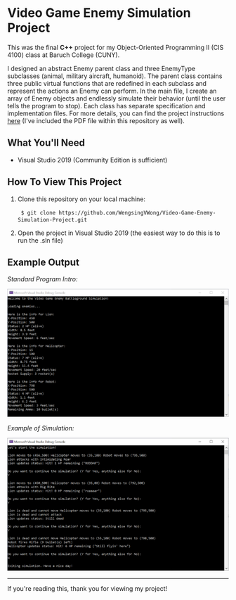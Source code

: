 # Video Game Enemy Simulation Project
This was the final **C++** project for my Object-Oriented Programming II (CIS 4100) class at Baruch College (CUNY).

I designed an abstract Enemy parent class and three EnemyType subclasses (animal, military aircraft, humanoid). The parent class contains three public virtual functions that are redefined in each subclass and represent the actions an Enemy can perform. In the main file, I create an array of Enemy objects and endlessly simulate their behavior (until the user tells the program to stop). Each class has separate specification and implementation files. For more details, you can find the project instructions [here](Final%20Project_Fall20.pdf) (I've included the PDF file within this repository as well).

## What You'll Need
* Visual Studio 2019 (Community Edition is sufficient)

## How To View This Project
1. Clone this repository on your local machine:
        
        $ git clone https://github.com/WengsingVWong/Video-Game-Enemy-Simulation-Project.git

2. Open the project in Visual Studio 2019 (the easiest way to do this is to run the .sln file)

## Example Output
*Standard Program Intro:*

![Standard Program Intro](README%20images/ExampleOutput1.png)

*Example of Simulation:*

![Example of Simulation](README%20images/ExampleOutput2.png)

<hr>

If you're reading this, thank you for viewing my project!
